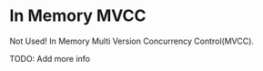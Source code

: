 # In Memory MVCC

Not Used!
In Memory Multi Version Concurrency Control(MVCC).

TODO: Add more info
